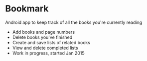 # Bookmark
Android app to keep track of all the books you're currently reading
* Add books and page numbers
* Delete books you've finished
* Create and save lists of related books
* View and delete completed lists
* Work in progress, started Jan 2015
